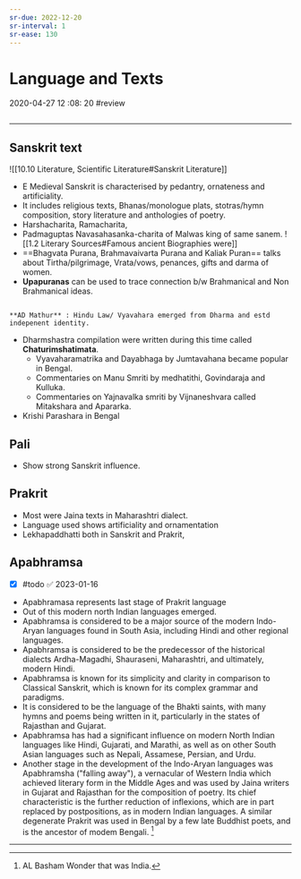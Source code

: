 ```yaml
---
sr-due: 2022-12-20
sr-interval: 1
sr-ease: 130
---
```


# Language and Texts
2020-04-27 12 :08: 20 #review

```toc
```
---

## Sanskrit text

![[10.10 Literature, Scientific Literature#Sanskrit Literature]]

- E Medieval Sanskrit is characterised by pedantry, ornateness and artificiality. 
- It includes religious texts, Bhanas/monologue plats, stotras/hymn composition, story literature and anthologies of poetry.
- Harshacharita, Ramacharita, 
- Padmaguptas Navasahasanka-charita of Malwas king of same sanem.
 ![[1.2 Literary Sources#Famous ancient Biographies were]]
- ==Bhagvata Purana, Brahmavaivarta Purana and Kaliak Puran== talks about Tirtha/pilgrimage, Vrata/vows, penances, gifts and darma of women.  
- **Upapuranas** can be used to trace connection b/w Brahmanical and Non Brahmanical ideas.

```ad-Views

**AD Mathur** : Hindu Law/ Vyavahara emerged from Dharma and estd indepenent identity.

```


- Dharmshastra compilation were written during this time called **Chaturimshatimata**.
	- Vyavaharamatrika and Dayabhaga by Jumtavahana became popular in Bengal.
	- Commentaries on Manu Smriti by medhatithi, Govindaraja and Kulluka.
	- Commentaries on Yajnavalka smriti by Vijnaneshvara called Mitakshara and Apararka.
- Krishi Parashara in Bengal

## Pali 
- Show strong Sanskrit influence.

## Prakrit
- Most were Jaina texts in Maharashtri dialect.
- Language used shows artificiality and ornamentation
- Lekhapaddhatti both in Sanskrit and Prakrit,

## Apabhramsa
- [x]  #todo ✅ 2023-01-16
- Apabhramasa represents last stage of Prakrit language 
- Out of this modern north Indian languages emerged. 
- Apabhramsa is considered to be a major source of the modern Indo-Aryan languages found in South Asia, including Hindi and other regional languages.  
-  Apabhramsa is considered to be the predecessor of the historical dialects Ardha-Magadhi, Shauraseni, Maharashtri, and ultimately, modern Hindi.
-  Apabhramsa is known for its simplicity and clarity in comparison to Classical Sanskrit, which is known for its complex grammar and paradigms.
-  It is considered to be the language of the Bhakti saints, with many hymns and poems being written in it, particularly in the states of Rajasthan and Gujarat.
-  Apabhramsa has had a significant influence on modern North Indian languages like Hindi, Gujarati, and Marathi, as well as on other South Asian languages such as Nepali, Assamese, Persian, and Urdu.
- Another stage in the development of the Indo-Aryan languages was Apabhramsha ("falling away"), a vernacular of Western India which achieved literary form in the Middle Ages and was used by Jaina writers in Gujarat and Rajasthan for the composition of poetry. Its chief characteristic is the further reduction of inflexions, which are in part replaced by postpositions, as in modern Indian languages. A similar degenerate Prakrit was used in Bengal by a few late Buddhist poets, and is the ancestor of modem Bengali. [^1]


----

[^1]: AL Basham Wonder that was India.
